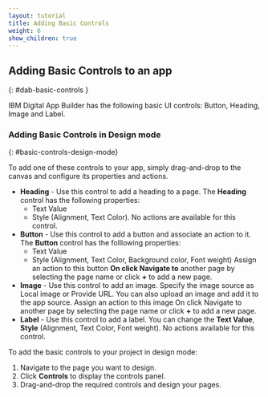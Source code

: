 ```yaml
---
layout: tutorial
title: Adding Basic Controls
weight: 6
show_children: true
---
```

<!-- NLS_CHARSET=UTF-8 -->
## Adding Basic Controls to an app
{: #dab-basic-controls }

IBM Digital App Builder has the following basic UI controls: Button, Heading, Image and Label.

### Adding Basic Controls in Design mode
{: #basic-controls-design-mode}

To add one of these controls to your app, simply drag-and-drop to the canvas and configure its properties and actions.

* **Heading** - Use this control to add a heading to a page. The **Heading** control has the following properties:
    * Text Value
    * Style (Alignment, Text Color).
    No actions are available for this control.
* **Button** - Use this control to add a button and associate an action to it. The **Button** control has the folllowing properties:
    * Text Value
    * Style (Alignment, Text Color, Background color, Font weight)
    Assign an action to this button **On click Navigate to** another page by selecting the page name or click **+** to add a new page.
* **Image** - Use this control to add an image. Specify the image source as Local image or Provide URL. You can also upload an image and add it to the app source. Assign an action to this image On click Navigate to another page by selecting the page name or click **+** to add a new page.
* **Label** - Use this control to add a label. You can change the **Text Value**, **Style** (Alignment, Text Color, Font weight). No actions available for this control. 

To add the basic controls to your project in design mode:

1. Navigate to the page you want to design.
2. Click **Controls** to display the controls panel.
3. Drag-and-drop the required controls and design your pages. 
